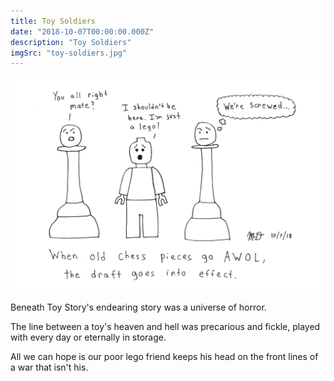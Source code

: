```yaml
---
title: Toy Soldiers
date: "2018-10-07T00:00:00.000Z"
description: "Toy Soldiers"
imgSrc: "toy-soldiers.jpg"
---
```


![Toy Soldiers](./toy-soldiers.jpg)

Beneath Toy Story's endearing story was a universe of horror.

The line between a toy's heaven and hell was precarious and fickle, played with every day or eternally in storage.

All we can hope is our poor lego friend keeps his head on the front lines of a war that isn't his.
